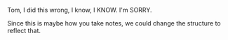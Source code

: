 Tom, I did this wrong, I know, I KNOW. I'm SORRY. 

Since this is maybe how you take notes, we could change the structure to reflect that.
